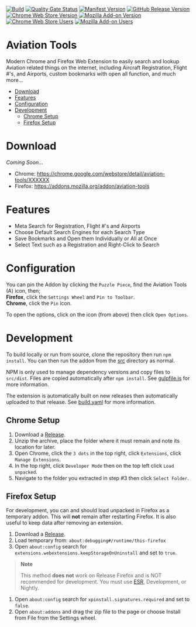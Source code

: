 [![Build](https://github.com/cssnr/aviation-tools/actions/workflows/build.yaml/badge.svg)](https://github.com/cssnr/aviation-tools/actions/workflows/build.yaml)
[![Quality Gate Status](https://sonarcloud.io/api/project_badges/measure?project=cssnr_aviation-tools&metric=alert_status&label=quality)](https://sonarcloud.io/summary/overall?id=cssnr_aviation-tools)
[![Manifest Version](https://img.shields.io/github/manifest-json/v/cssnr/aviation-tools?filename=src%2Fmanifest.json&logo=json&label=manifest)](https://github.com/cssnr/aviation-tools/blob/master/src/manifest.json)
[![GitHub Release Version](https://img.shields.io/github/v/release/cssnr/aviation-tools?logo=github)](https://github.com/cssnr/aviation-tools/releases/latest)
[![Chrome Web Store Version](https://img.shields.io/chrome-web-store/v/XXXXXX?label=chrome&logo=googlechrome)](https://chrome.google.com/webstore/detail/aviation-tools/XXXXXX)
[![Mozilla Add-on Version](https://img.shields.io/amo/v/aviation-tools?label=firefox&logo=firefox)](https://addons.mozilla.org/addon/aviation-tools)
[![Chrome Web Store Users](https://img.shields.io/chrome-web-store/users/XXXXXX?logo=google&logoColor=white&label=google%20users)](https://chrome.google.com/webstore/detail/aviation-tools/XXXXXX)
[![Mozilla Add-on Users](https://img.shields.io/amo/users/aviation-tools?logo=mozilla&label=mozilla%20users)](https://addons.mozilla.org/addon/aviation-tools)
# Aviation Tools

Modern Chrome and Firefox Web Extension to easily search and lookup Aviation related things on the internet,
including Aircraft Registration, Flight #'s, and Airports, custom bookmarks with open all function, and much more...

*   [Download](#download)
*   [Features](#features)
*   [Configuration](#configuration)
*   [Development](#development)
    -   [Chrome Setup](#chrome-setup)
    -   [Firefox Setup](#firefox-setup)

# Download

_Coming Soon..._

*   Chrome: https://chrome.google.com/webstore/detail/aviation-tools/XXXXXX
*   Firefox: https://addons.mozilla.org/addon/aviation-tools

# Features

*   Meta Search for Registration, Flight #'s and Airports
*   Choose Default Search Engines for each Search Type
*   Save Bookmarks and Open them Individually or All at Once
*   Select Text such as a Registration and Right-Click to Search

# Configuration

You can pin the Addon by clicking the `Puzzle Piece`, find the Aviation Tools (A) icon, then;  
**Firefox**, click the `Settings Wheel` and `Pin to Toolbar`.  
**Chrome**, click the `Pin` icon.  

To open the options, click on the icon (from above) then click `Open Options`.

# Development

To build locally or run from source, clone the repository then run `npm install`.
You can then run the addon from the [src](src) directory as normal.

NPM is only used to manage dependency versions and copy files to `src/dist`.
Files are copied automatically after `npm install`. See [gulpfile.js](gulpfile.js) for more information.

The extension is automatically built on new releases then automatically uploaded to that release.
See [build.yaml](.github/workflows/build.yaml) for more information.

## Chrome Setup

1.  Download a [Release](https://github.com/cssnr/aviation-tools/releases).
1.  Unzip the archive, place the folder where it must remain and note its location for later.
1.  Open Chrome, click the `3 dots` in the top right, click `Extensions`, click `Manage Extensions`.
1.  In the top right, click `Developer Mode` then on the top left click `Load unpacked`.
1.  Navigate to the folder you extracted in step #3 then click `Select Folder`.

## Firefox Setup

For development, you can and should load unpacked in Firefox as a temporary addon.
This will **not** remain after restarting Firefox. It is also useful to keep data after removing an extension.

1.  Download a [Release](https://github.com/cssnr/aviation-tools/releases).
1.  Load temporary from: `about:debugging#/runtime/this-firefox`
1.  Open `about:config` search for `extensions.webextensions.keepStorageOnUninstall` and set to `true`.

> **Note**
>
> This method **does not** work on Release Firefox and is NOT recommended for development.
> You must use [ESR](https://www.mozilla.org/en-CA/firefox/all/#product-desktop-esr), Development, or Nightly.

1.  Open `about:config` search for `xpinstall.signatures.required` and set to `false`.
1.  Open `about:addons` and drag the zip file to the page or choose Install from File from the Settings wheel.
